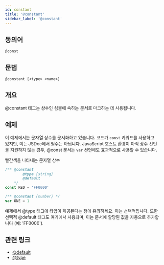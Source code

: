 ```yaml
---
id: constant
title: '@constant'
sidebar_label: '@constant'
---
```


## 동의어

`@const`

## 문법

`@constant [<type> <name>]`

## 개요

@constant 태그는 상수인 심볼에 속하는 문서로 마크하는 데 사용됩니다.

## 예제

이 예제에서는 문자열 상수를 문서화하고 있습니다. 코드가 `const` 키워드를 사용하고 있지만, 이는 JSDoc에서 필수는 아닙니다. JavaScript 호스트 환경이 아직 상수 선언을 지원하지 않는 경우, @const 문서는 `var` 선언에도 효과적으로 사용할 수 있습니다.

빨간색을 나타내는 문자열 상수

```js
/** @constant
        @type {string}
        @default
    */
const RED = 'FF0000'

/** @constant {number} */
var ONE = 1
```

예제에서 @type 태그에 타입이 제공된다는 점에 유의하세요. 이는 선택적입니다. 또한 선택적 @default 태그도 여기에서 사용되며, 이는 문서에 할당된 값을 자동으로 추가합니다 (예: 'FF0000').

## 관련 링크

- [@default](./default.md)
- [@type](./type.md)